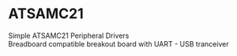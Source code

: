 # ATSAMC21
Simple ATSAMC21 Peripheral Drivers<br>
Breadboard compatible breakout board with UART - USB tranceiver
